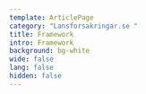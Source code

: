 ```yaml
---
template: ArticlePage
category: "Lansforsakringar.se "
title: Framework
intro: Framework
background: bg-white
wide: false
lang: false
hidden: false
---
```

